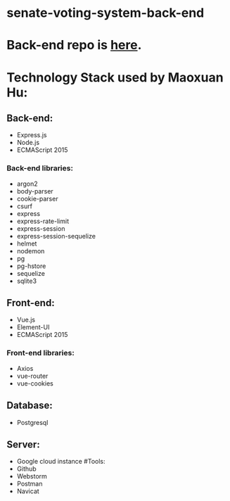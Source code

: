 # senate-voting-system-back-end

# Back-end repo is [here](https://github.com/humaoxuan/Vote-System-Frontend).

# Technology Stack used by Maoxuan Hu:
## Back-end: 
* Express.js
* Node.js
* ECMAScript 2015
### Back-end libraries:
* argon2
* body-parser
* cookie-parser
* csurf
* express
* express-rate-limit
* express-session
* express-session-sequelize
* helmet
* nodemon
* pg
* pg-hstore
* sequelize
* sqlite3
## Front-end:
* Vue.js
* Element-UI
* ECMAScript 2015
### Front-end libraries:
* Axios
* vue-router
* vue-cookies
## Database:
* Postgresql
## Server:
* Google cloud instance
#Tools:
* Github
* Webstorm
* Postman
* Navicat


